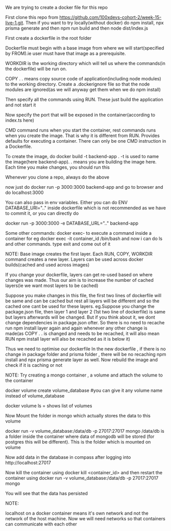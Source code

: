 We are trying to create a docker file for this repo

First clone this repo from https://github.com/100xdevs-cohort-2/week-15-live-1.git. Then if you want to try locally(without docker) do npm install, npx prisma generate and then npm run build and then node dist/index.js

First create a dockerfile in the root folder

Dockerfile must begin with a base image from where we will start(specified by FROM).ie user must have that image as a prerequisite. 

WORKDIR is the working directory which will tell us where the commands(in the dockerfile) will be run on.

COPY . . means copy source code of application(including node modules) to the working directory. Create a .dockerignore file so that the node modules are ignored(as we will anyway get them when we do npm install)

Then specify all the commands using RUN. These just build the application and not start it

Now specify the port that will be exposed in the container(according to index.ts here)

CMD command runs when you start the container, rest commands runs when you create the image. That is why it is different from RUN. Provides defaults for executing a container. There can only be one CMD instruction in a Dockerfile.

To create the image, do 
     docker build -t backend-app .
-t is used to name the image(here backend-app). . means you are building the image here. Each time you make changes, you should run this 

Whenever you clone a repo, always do the above

now just do docker run -p 3000:3000 backend-app and go to browser and do localhost:3000

You can also pass in env variables. Either you can do ENV DATABASE_URl=".." inside dockerfile which is not recommended as we have to commit it, or you can directly do

docker run -p 3000:3000 -e DATABASE_URL=".." backend-app    

Some other commands:
docker exec- to execute a command inside a container
for eg docker exec -it container_id /bin/bash and now i can do ls and other commands. type exit and come out of it 


NOTE:
Base image creates the first layer. Each RUN, COPY, WORKDIR command creates a new layer. Layers can be used across docker builds(cached and used across images)

If you change your dockerfile, layers can get re-used based on where changes was made. Thus our aim is to increase the number of cached layers(ie we want most layers to be cached)

Suppose you make changes in this file, the first two lines of dockerfile will be same and can be cached but rest all layers will be different and so the cached one cant be used for these layers. eg.Suppose you change the package.json file, then layer 1 and layer 2 (1st two line of dockerfile) is same but layers afterwards will be changed. But if you think about it, we dont change dependencies in package.json ofter. So there is no need to recache run npm install layer again and again whenever any other change is made(as COPY . . is changed and needs to be recached, it will also mean RUN npm install layer will also be recached as it is below it)

Thus we need to optimise our dockerfile
In the new dockerfile , if there is no change in package folder and prisma folder , there will be no recaching npm install and npx prisma generate layer as well. Now rebuild the image and check if it is caching or not

NOTE: 
Try creating a mongo container , a volume and attach the volume to the container

docker volume create volume_database     #you can give it any volume name instead of volume_database

docker volume ls = shows list of volumes     

Now Mount the folder in mongo which actually stores the data to this volume

docker run -v volume_database:/data/db -p 27017:27017 mongo
/data/db is a folder inside the container where data of mongodb will be stored (for postgres this will be different). This is the folder which is mounted on volume

Now add data in the database in compass after logging into http://localhost:27017

Now kill the container using docker kill <container_id> and then restart the container using 
docker run -v volume_database:/data/db -p 27017:27017 mongo

You will see that the data has persisted


NOTE:

localhost on a docker container means it's own network and not the network of the host machine. Now we will need networks so that containers can communicate with each other